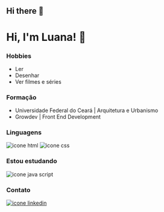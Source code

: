 ## Hi there 👋

<!--
**loullien/loullien** is a ✨ _special_ ✨ repository because its `README.md` (this file) appears on your GitHub profile.

Here are some ideas to get you started:

- 🔭 I’m currently working on ...
- 🌱 I’m currently learning ...
- 👯 I’m looking to collaborate on ...
- 🤔 I’m looking for help with ...
- 💬 Ask me about ...
- 📫 How to reach me: ...
- 😄 Pronouns: ...
- ⚡ Fun fact: ...
-->

# Hi, I'm Luana! 👋

### Hobbies
- Ler
- Desenhar
- Ver filmes e séries

### Formação
- Universidade Federal do Ceará | Arquitetura e Urbanismo
- Growdev | Front End Development

### Linguagens
![icone html](https://img.icons8.com/?size=100&id=112701&format=png&color=000000)
![icone css](https://img.icons8.com/?size=100&id=111973&format=png&color=000000)

### Estou estudando
![icone java script](https://img.icons8.com/?size=100&id=hKrJAdwqbGgG&format=png&color=000000)

### Contato
[![icone linkedin](https://img.icons8.com/?size=100&id=85044&format=png&color=000000)](https://linkedin.com/in/rodrigues-silva-luana)